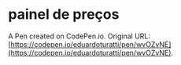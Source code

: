# painel de preços

A Pen created on CodePen.io. Original URL: [https://codepen.io/eduardoturatti/pen/wvOZvNE](https://codepen.io/eduardoturatti/pen/wvOZvNE).

